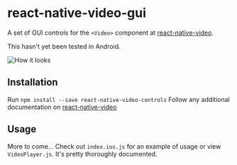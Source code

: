 # react-native-video-gui
A set of GUI controls for the `<Video>` component at [react-native-video](https://github.com/react-native-community/react-native-video).

This hasn't yet been tested in Android.

![How it looks](https://s3-us-west-2.amazonaws.com/nubix.ca/github/example.gif)

## Installation
Run `npm install --save react-native-video-controls`
Follow any additional documentation on [react-native-video](https://github.com/react-native-community/react-native-video)

## Usage
More to come... Check out `index.ios.js` for an example of usage or view `VideoPlayer.js`. It's pretty thoroughly documented.
